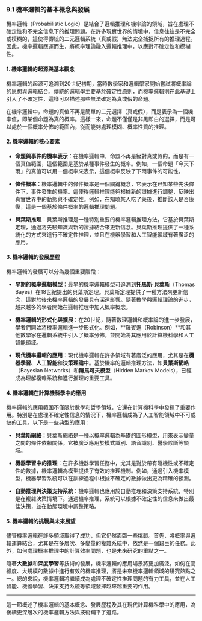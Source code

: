 ### 9.1 機率邏輯的基本概念與發展

機率邏輯（Probabilistic Logic）是結合了邏輯推理和機率論的領域，旨在處理不確定性和不完全信息下的推理問題。在許多現實世界的情境中，信息往往是不完全或模糊的，這使得傳統的二元邏輯系統（真或假）無法完全捕捉所有的推理過程。因此，機率邏輯應運而生，將概率理論融入邏輯推理中，以應對不確定性和模糊性。

#### 1. 機率邏輯的起源與基本觀念

機率邏輯的起源可追溯到20世紀初期，當時數學家和邏輯學家開始嘗試將概率論的思想與邏輯結合。傳統的邏輯學主要基於確定性原則，而機率邏輯則在此基礎上引入了不確定性，這樣可以描述那些無法確定為真或假的命題。

在機率邏輯中，命題的真值不再是簡單的二元選擇（真或假），而是表示為一個機率值，即某個命題為真的概率。這樣一來，命題不僅僅是非黑即白的選擇，而是可以處於一個概率分佈的範圍內，從而能夠處理模糊、概率性質的推理。

#### 2. 機率邏輯的核心要素

- **命題與事件的機率表示**：在機率邏輯中，命題不再是絕對真或假的，而是有一個真值範圍，這個範圍是基於某種事件發生的概率。例如，一個命題「今天下雨」的真值可以用一個概率來表示，這個概率反映了下雨事件的可能性。
  
- **條件概率**：機率邏輯中的條件概率是一個關鍵概念，它表示在已知某些先決條件下，事件發生的機率。這使得邏輯推理能夠根據新的證據進行調整，反映出真實世界中的動態與不確定性。例如，在知曉某人吃了藥後，推斷該人是否康復，這是一個基於條件概率的邏輯推理問題。

- **貝葉斯推理**：貝葉斯推理是一種特別重要的機率邏輯推理方法，它基於貝葉斯定理，通過將先驗知識與新的證據結合來更新信念。貝葉斯推理提供了一種系統化的方式來進行不確定性推理，並且在機器學習和人工智能領域有著廣泛的應用。

#### 3. 機率邏輯的發展歷程

機率邏輯的發展可以分為幾個重要階段：

- **早期的概率邏輯模型**：最早的機率邏輯模型可追溯到**托馬斯·貝葉斯**（Thomas Bayes）在18世紀提出的貝葉斯定理。貝葉斯定理提供了一種方法來更新信念，這對於後來機率邏輯的發展具有深遠影響。隨著數學與邏輯理論的進步，越來越多的學者開始在邏輯推理中加入概率概念。

- **機率邏輯的形式化與擴展**：在20世紀，隨著數理邏輯和概率論的進一步發展，學者們開始將機率邏輯進一步形式化。例如，**羅賓遜（Robinson）**和其他數學家在邏輯系統中引入了概率分佈，並開始將其應用於計算機科學和人工智能領域。

- **現代機率邏輯的應用**：現代機率邏輯在許多領域有著廣泛的應用，尤其是在**機器學習**、**人工智能**和**決策理論**中。基於機率的邏輯推理方法，如**貝葉斯網絡**（Bayesian Networks）和**隱馬可夫模型**（Hidden Markov Models），已經成為理解複雜系統和進行推理的重要工具。

#### 4. 機率邏輯在計算機科學中的應用

機率邏輯的應用範圍不僅限於數學和哲學領域，它還在計算機科學中發揮了重要作用。特別是在處理不確定性信息的情況下，機率邏輯成為了人工智能領域中不可或缺的工具。以下是一些典型的應用：

- **貝葉斯網絡**：貝葉斯網絡是一種以概率邏輯為基礎的圖形模型，用來表示變量之間的條件依賴關係。它被廣泛應用於模式識別、語音識別、醫學診斷等領域。

- **機器學習中的推理**：在許多機器學習任務中，尤其是對於帶有隨機性或不確定性的數據，機率邏輯為模型提供了有效的推理機制。例如，通過引入機率模型，機器學習系統可以在訓練過程中根據不確定的數據做出更為精確的預測。

- **自動推理與決策支持系統**：機率邏輯也應用於自動推理和決策支持系統，特別是在複雜決策情境下。通過機率推理，系統可以根據不確定性的信息來做出最佳決策，並在動態環境中調整策略。

#### 5. 機率邏輯的挑戰與未來展望

儘管機率邏輯在許多領域取得了成功，但它仍然面臨一些挑戰。首先，將概率與邏輯運算結合，尤其是在多層次、多變量的複雜系統中，依然是一個艱巨的任務。此外，如何處理概率推理中的計算效率問題，也是未來研究的重點之一。

隨著**大數據**和**深度學習**等技術的發展，機率邏輯的應用場景將更加廣泛。如何在高維度、大規模的數據中進行有效的機率推理，將是未來機率邏輯領域的研究熱點之一。總的來說，機率邏輯將繼續成為處理不確定性推理問題的有力工具，並在人工智能、機器學習、決策支持系統等領域發揮越來越重要的作用。

--- 

這一節概述了機率邏輯的基本概念、發展歷程及其在現代計算機科學中的應用，為後續更深層次的機率邏輯方法與技術鋪平了道路。